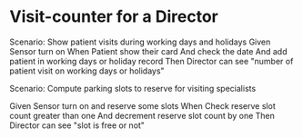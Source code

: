 # Visit-counter for a Director

Scenario: Show patient visits during working days and holidays
  Given Sensor turn on
  When Patient show their card
    And check the date
    And add patient in working days or holiday record
  Then Director can see "number of patient visit on working days or holidays"

Scenario: Compute parking slots to reserve for visiting specialists

  Given Sensor turn on and reserve some slots 
  When Check reserve slot count greater than one
    And decrement reserve slot count by one
  Then Director can see "slot is free or not"
